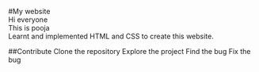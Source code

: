 #My website
<br>
Hi everyone<br>
This is pooja
<br>
Learnt and implemented HTML and CSS to create this website.

##Contribute
Clone the repository
Explore the project
Find the bug
Fix the bug
